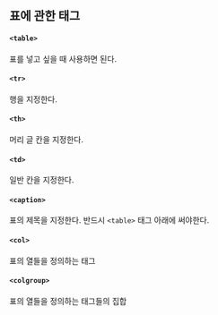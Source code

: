 ## 표에 관한 태그
#### `<table>`
표를 넣고 싶을 때 사용하면 된다.

#### `<tr>`
행을 지정한다.

#### `<th>`
머리 글 칸을 지정한다.

#### `<td>`
일반 칸을 지정한다.

#### `<caption>`
표의 제목을 지정한다. 반드시 `<table>` 태그 아래에 써야한다.

#### `<col>`
표의 열들을 정의하는 태그

#### `<colgroup>`
표의 열들을 정의하는 태그들의 집합